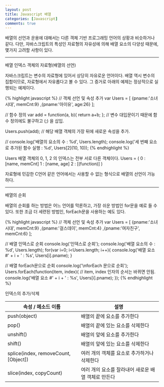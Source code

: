 ```yaml
---
layout: post
title: Javascript 배열
categories: [Javascript]
comments: true
---
```


배열의 선언과 운용에 대해서는 다른 객체 기반 프로그래밍 언어의 상황과 비슷하거나 같다.
다만, 자바스크립트의 특성인 자료형의 자유성에 의해 배열 요소의 다양성 때문에, 몇가지 고려할 사항이 있다.

-----------------

배열 인덱스 객체의 자료형(배열의 선언)

자바스크립트는 변수의 자료형에 있어서 상당히 자유로운 언어이다. 배열 역시 변수의 집합이므로, 자료형에서 자유롭다고 볼 수 있다.
그 증거로 아래의 예제는 정상적으로 실행되는 예제이다. 

{% highlight javascript %}
// 객체 선언 및 속성 추가
var Users = [
    {pname:'소녀시대', memCnt:9}
    ,{pname:'아이유', age:26}
];
 
//  함수 정의
var add = function(a, b){
    return a+b;
}; // 변수 대입문이기 때문에 함수 정의에도 불구하고 (;) 을 삽입.
 
Users.push(add); // 해당 배열 객체의 가장 뒤에 새로운 속성을 추가.
 
// 
console.log('배열의 요소의 수 : %d', Users.length);
console.log('세 번째 요소로 추가된 함수 실행 : %d', Users[2](10, 10));
{% endhighlight %}

Users 배열 객체의 0, 1, 2 의 인덱스는 전부 서로 다른 객체이다.
Users = (
    0 : [name, memCnt]
    1 : [name, age]
    2 : [(function)]
)

자료형에 민감한 C언어 같은 언어에서는 사용할 수 없는 형식으로 배열의 선언이 가능하다.

-----------------------

배열의 순회

배열의 순회를 하는 방법은 어느 언어를 막론하고, 가장 쉬운 방법인 for문을 예로 들 수 있다.
또한 조금 더 세련된 방법인, forEach문을 사용하는 예도 있다.

{% highlight javascript %}
// 객체 선언 및 속성 추가
var Users = [
    {pname:'소녀시대', memCnt:9}
    ,{pname:'걸스데이', memCnt:4}
    ,{pname:'여자친구', memCnt:6}
];
 
// 배열 인덱스로 순회
console.log('인덱스로 순회');
console.log('배열 요소의 수 : %d', Users.length);
for(var i=0; i<Users.length; i++){
    console.log('배열 요소 #' + i + ' : %s', Users[i].pname);
}
 
// 배열 forEach문으로 순회
console.log('\nforEach 문으로 순회');
Users.forEach(function(item, index){ // item, index 인자의 순서는 바뀌면 안됨.
    console.log('배열 요소 #' + i + ' : %s', Users[i].pname);
});
{% endhighlight %}

인덱스의 추가/삭제

|속성 / 메소드 이름             | 설명                          |
|------------------------------|------------------------------|
|push(object)                  |배열의 끝에 요소를 추가한다|
|pop()                          |배열의 끝에 있는 요소를 삭제한다|
|unshift()                      |배열의 앞에 요소를 추가한다|
|shift()                        |배열의 앞에 있는 요소를 삭제한다|
|splice(index, removeCount, [Object])|여러 개의 객체를 요소로 추가하거나 삭제한다|
|slice(index, copyCount)        |여러 개의 요소를 잘라내어 새로운 배열 객체로 만든다|
